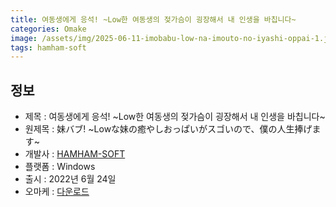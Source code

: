 ```yaml
---
title: 여동생에게 응석! ~Low한 여동생의 젖가슴이 굉장해서 내 인생을 바칩니다~
categories: Omake
image: /assets/img/2025-06-11-imobabu-low-na-imouto-no-iyashi-oppai-1.jpg
tags: hamham-soft
---
```


## 정보

* 제목 : 여동생에게 응석! ~Low한 여동생의 젖가슴이 굉장해서 내 인생을 바칩니다~
* 원제목 : 妹バブ! ~Lowな妹の癒やしおっぱいがスゴいので、僕の人生捧げます~
* 개발사 : [HAMHAM-SOFT](/tags/hamham-soft)
* 플랫폼 : Windows
* 출시 : 2022년 6월 24일
* 오마케 : [다운로드](/assets/omake/imobabu-low-na-imouto-no-iyashi-oppai.zip)
